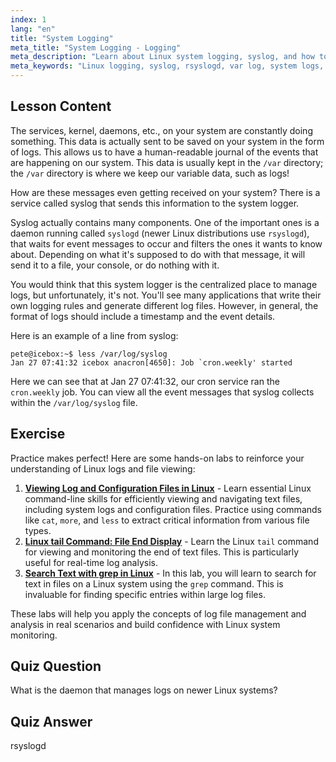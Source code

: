 ```yaml
---
index: 1
lang: "en"
title: "System Logging"
meta_title: "System Logging - Logging"
meta_description: "Learn about Linux system logging, syslog, and how to view log files in /var/log. Understand rsyslogd and monitor system events with this beginner guide."
meta_keywords: "Linux logging, syslog, rsyslogd, var log, system logs, Linux tutorial, beginner guide"
---
```


## Lesson Content

The services, kernel, daemons, etc., on your system are constantly doing something. This data is actually sent to be saved on your system in the form of logs. This allows us to have a human-readable journal of the events that are happening on our system. This data is usually kept in the `/var` directory; the `/var` directory is where we keep our variable data, such as logs!

How are these messages even getting received on your system? There is a service called syslog that sends this information to the system logger.

Syslog actually contains many components. One of the important ones is a daemon running called `syslogd` (newer Linux distributions use `rsyslogd`), that waits for event messages to occur and filters the ones it wants to know about. Depending on what it's supposed to do with that message, it will send it to a file, your console, or do nothing with it.

You would think that this system logger is the centralized place to manage logs, but unfortunately, it's not. You'll see many applications that write their own logging rules and generate different log files. However, in general, the format of logs should include a timestamp and the event details.

Here is an example of a line from syslog:

```plaintext
pete@icebox:~$ less /var/log/syslog
Jan 27 07:41:32 icebox anacron[4650]: Job `cron.weekly' started
```

Here we can see that at Jan 27 07:41:32, our cron service ran the `cron.weekly` job. You can view all the event messages that syslog collects within the `/var/log/syslog` file.

## Exercise

Practice makes perfect! Here are some hands-on labs to reinforce your understanding of Linux logs and file viewing:

1. **[Viewing Log and Configuration Files in Linux](https://labex.io/labs/linux-viewing-log-and-configuration-files-in-linux-387914)** - Learn essential Linux command-line skills for efficiently viewing and navigating text files, including system logs and configuration files. Practice using commands like `cat`, `more`, and `less` to extract critical information from various file types.
2. **[Linux tail Command: File End Display](https://labex.io/labs/linux-linux-tail-command-file-end-display-214303)** - Learn the Linux `tail` command for viewing and monitoring the end of text files. This is particularly useful for real-time log analysis.
3. **[Search Text with grep in Linux](https://labex.io/labs/comptia-search-text-with-grep-in-linux-590841)** - In this lab, you will learn to search for text in files on a Linux system using the `grep` command. This is invaluable for finding specific entries within large log files.

These labs will help you apply the concepts of log file management and analysis in real scenarios and build confidence with Linux system monitoring.

## Quiz Question

What is the daemon that manages logs on newer Linux systems?

## Quiz Answer

rsyslogd
